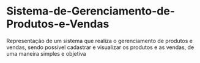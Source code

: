 # Sistema-de-Gerenciamento-de-Produtos-e-Vendas
Representação de um sistema que realiza o gerenciamento de produtos e vendas, sendo possível cadastrar e visualizar os produtos e as vendas, de uma maneira simples e objetiva
